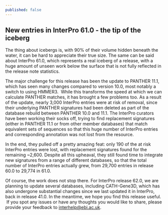 ```yaml
---
published: false
---
```

## New entries in InterPro 61.0 - the tip of the iceberg
The thing about icebergs is, with 90% of their volume hidden beneath the water, it can be hard to appreciate their true size. The same can be said about InterPro 61.0, which represents a real iceberg of a release, with a huge amount of unseen work below the surface that is not fully reflected in the release note statistics. 

The major challenge for this release has been the update to PANTHER 11.1, which has seen many changes compared to version 10.0, most notably a switch to using HMMER3.  While this transforms the speed at which we can calculate PANTHER matches, it has brought a few problems too. As a result of the update, nearly 3,000 InterPro entries were at risk of removal, since their underlying PANTHER signatures had been deleted as part of the database rebuild between PANTHER 10.0 and 11.1. The InterPro curators have been working their socks off, trying to find replacement signatures (either in PANTHER 11.1 or from other member databases) that match equivalent sets of sequences so that this huge number of InterPro entries and corresponding annotation was not lost from the resource.

In the end, they pulled off a pretty amazing feat: only 190 of the at risk InterPro entries were lost, with replacement signatures found for the remaining ~2,600. Despite all this upheaval, they still found time to integrate new signatures from a range of different databases, so that the total number of InterPro entries actually grew, from 29,700 entries in release 60.0 to 29,774 in 61.0.

Of course, the work does not stop there. For InterPro release 62.0, we are planning to update several databases, including CATH-Gene3D, which has also undergone substantial changes since we last updated it in InterPro, back in release 41.0. In the meantime, we hope you find this release useful.  If you spot any issues or have any thoughts you would like to share, please provide your feedback to interhelp@ebi.ac.uk.
